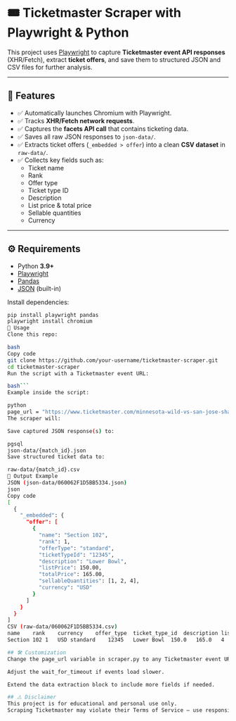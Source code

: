 # 🎟️ Ticketmaster Scraper with Playwright & Python

This project uses [Playwright](https://playwright.dev/python/) to capture **Ticketmaster event API responses** (XHR/Fetch), extract **ticket offers**, and save them to structured JSON and CSV files for further analysis.  

---

## 📌 Features
- ✅ Automatically launches Chromium with Playwright.  
- ✅ Tracks **XHR/Fetch network requests**.  
- ✅ Captures the **facets API call** that contains ticketing data.  
- ✅ Saves all raw JSON responses to `json-data/`.  
- ✅ Extracts ticket offers (`_embedded > offer`) into a clean **CSV dataset** in `raw-data/`.  
- ✅ Collects key fields such as:
  - Ticket name  
  - Rank  
  - Offer type  
  - Ticket type ID  
  - Description  
  - List price & total price  
  - Sellable quantities  
  - Currency  

---

## ⚙️ Requirements
- Python **3.9+**
- [Playwright](https://playwright.dev/python/)
- [Pandas](https://pandas.pydata.org/)
- [JSON](https://docs.python.org/3/library/json.html) (built-in)

Install dependencies:

```bash
pip install playwright pandas
playwright install chromium
🚀 Usage
Clone this repo:

bash
Copy code
git clone https://github.com/your-username/ticketmaster-scraper.git
cd ticketmaster-scraper
Run the script with a Ticketmaster event URL:

bash```
Example inside the script:

python
page_url = "https://www.ticketmaster.com/minnesota-wild-vs-san-jose-sharks-saint-paul-minnesota-11-11-2025/event/060062F1D5BB5334"
The scraper will:

Save captured JSON response(s) to:

pgsql
json-data/{match_id}.json
Save structured ticket data to:

raw-data/{match_id}.csv
📂 Output Example
JSON (json-data/060062F1D5BB5334.json)
json
Copy code
[
  {
    "_embedded": {
      "offer": [
        {
          "name": "Section 102",
          "rank": 1,
          "offerType": "standard",
          "ticketTypeId": "12345",
          "description": "Lower Bowl",
          "listPrice": 150.00,
          "totalPrice": 165.00,
          "sellableQuantities": [1, 2, 4],
          "currency": "USD"
        }
      ]
    }
  }
]
CSV (raw-data/060062F1D5BB5334.csv)
name	rank	currency	offer_type	ticket_type_id	description	list_price	total_price	selleable_quantities
Section 102	1	USD	standard	12345	Lower Bowl	150.0	165.0	4

## 🛠️ Customization
Change the page_url variable in scraper.py to any Ticketmaster event URL.

Adjust the wait_for_timeout if events load slower.

Extend the data extraction block to include more fields if needed.

## ⚠️ Disclaimer
This project is for educational and personal use only.
Scraping Ticketmaster may violate their Terms of Service — use responsibly.
